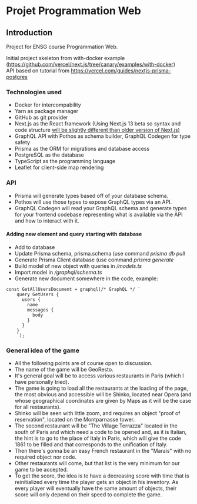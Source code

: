 # Projet Programmation Web

## Introduction

Project for ENSG course Programmation Web.

Initial project skeleton from with-docker example (https://github.com/vercel/next.js/tree/canary/examples/with-docker) \
API based on tutorial from https://vercel.com/guides/nextjs-prisma-postgres

### Technologies used

- Docker for intercompability
- Yarn as package manager
- GitHub as git provider
- Next.js as the React framework (Using Next.js 13 beta so syntax and code structure [will be slightly different than older version of Next.js)](https://nextjs.org/blog/next-13)
- GraphQL API with Pothos as schema builder, GraphQL Codegen for type safety
- Prisma as the ORM for migrations and database access
- PostgreSQL as the database
- TypeScript as the programming language
- Leaflet for client-side map rendering

### API
- Prisma will generate types based off of your database schema.
- Pothos will use those types to expose GraphQL types via an API.
- GraphQL Codegen will read your GraphQL schema and generate types for your frontend codebase representing what is available via the API and how to interact with it.

#### Adding new element and query starting with database
- Add to database
- Update Prisma schema, prisma.schema (use command <em>prisma db pull</em>
- Generate Prisma Client database (use command <em>prisma generate</em>
- Build model of new object with queries in <em>/models.ts</em>
- Import model in <em>/graphql/schema.ts</em>
- Generate new document somewhere in the code, example:
```
const GetAllUsersDocument = graphql(/* GraphQL */ `
    query GetUsers {
      users {
        name
        messages {
          body
        }
      }
    }
    `);
```

### General idea of the game
- All the following points are of course open to discussion.
- The name of the game will be GeoResto.
- It's general goal will be to access various restaurants in Paris (which I have personally tried).
- The game is going to load all the restaurants at the loading of the page, the most obvious and accessible will be Shinko, located near Opera (and whose geographical coordinates are given by Maps as it will be the case for all restaurants).
- Shinko will be seen with little zoom, and requires an object "proof of reservation", located on the Montparnasse tower.
- The second restaurant will be "The Village Terrazza" located in the south of Paris and which need a code to be opened and, as it is Italian, the hint is to go to the 
place of Italy in Paris, which will give the code 1861 to be filled and that corresponds to the unification of Italy.
- Then there's gonna be an easy French restaurant in the "Marais" with no required object nor code. 
- Other restaurants will come, but that list is the very minimum for our game to be accepted. 
- To get the score, the idea is to have a decreasing score with time that is reinitialized every time the player gets an object in his inventory. As every player will eventually have the same amount of objects, their score will only depend on their speed to complete the game.
